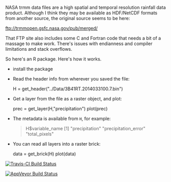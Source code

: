 NASA trmm data files are a high spatial and temporal
resolution rainfall data product. Although I think
they may be available as HDF/NetCDF formats from
another source, the original source seems to be 
here:

ftp://trmmopen.gsfc.nasa.gov/pub/merged/

That FTP site also includes some C and Fortran code
that needs a bit of a massage to make work. There's
issues with endianness and compiler limitations and
stack overflows.

So here's an R package. Here's how it works.

 * install the package

 * Read the header info from wherever you saved the file:

     H = get_header("../Data/3B41RT.2014033100.7.bin")

 * Get a layer from the file as a raster object, and plot:

     prec = get_layer(H,"precipitation")
     plot(prec)

 * The metadata is available from `H`, for example:

     > H$variable_name
     [1] "precipitation"       "precipitation_error" "total_pixels"       

 * You can read all layers into a raster brick:

      data = get_brick(H)
      plot(data)


[![Travis-CI Build Status](https://travis-ci.org/barryrowlingson/trmm.svg?branch=master)](https://travis-ci.org/barryrowlingson/trmm)

[![AppVeyor Build Status](https://ci.appveyor.com/api/projects/status/github/barryrowlingson/trmm?branch=master&svg=true)](https://ci.appveyor.com/project/barryrowlingson/trmm)
